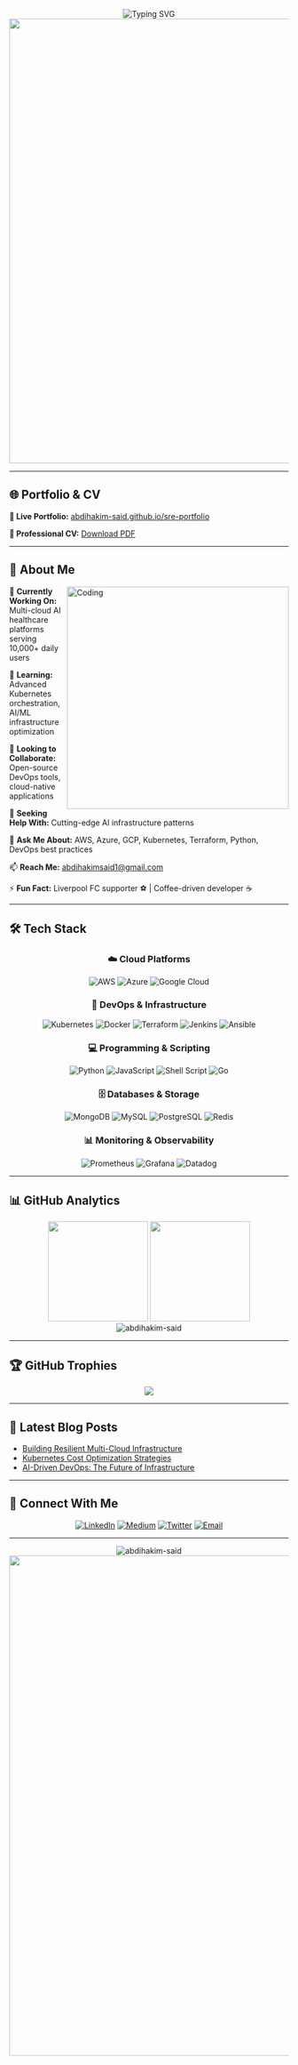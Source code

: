 <div align="center">

<img src="https://readme-typing-svg.herokuapp.com?font=JetBrains+Mono&weight=700&size=35&duration=3000&pause=1000&color=00D4FF&center=true&vCenter=true&width=800&lines=Hi+there%2C+I'm+Abdihakim+Said+%F0%9F%91%8B;Site+reliability+Engineer;DevOps+%26+Multi-Cloud+Specialist;AI-Driven+Infrastructure+Expert;Building+Scalable+Systems+%F0%9F%9A%80;99.9%25+Uptime+%7C+50M%2B+Users+Served" alt="Typing SVG" />

<img src="https://user-images.githubusercontent.com/74038190/225813708-98b745f2-7d22-48cf-9150-083f1b00d6c9.gif" width="800">

</div>

---

## 🌐 Portfolio & CV

**🚀 Live Portfolio:** [abdihakim-said.github.io/sre-portfolio](https://abdihakim-said.github.io/sre-portfolio/)

**📄 Professional CV:** [Download PDF](https://github.com/abdihakim-said/sre-portfolio/raw/main/Abdihakim%20Said%20-%20Site%20Reliability%20Engineer.pdf)

---

## 🚀 About Me

<img align="right" alt="Coding" width="400" src="https://cdn.dribbble.com/userupload/7725640/file/original-a2b82ab8779ece4c49df3672f7753ccb.gif">

🔭 **Currently Working On:** Multi-cloud AI healthcare platforms serving 10,000+ daily users

🌱 **Learning:** Advanced Kubernetes orchestration, AI/ML infrastructure optimization

👯 **Looking to Collaborate:** Open-source DevOps tools, cloud-native applications

🤔 **Seeking Help With:** Cutting-edge AI infrastructure patterns

💬 **Ask Me About:** AWS, Azure, GCP, Kubernetes, Terraform, Python, DevOps best practices

📫 **Reach Me:** abdihakimsaid1@gmail.com

⚡ **Fun Fact:** Liverpool FC supporter ⚽ | Coffee-driven developer ☕

---

## 🛠️ Tech Stack

<div align="center">

### ☁️ Cloud Platforms
![AWS](https://img.shields.io/badge/AWS-%23FF9900.svg?style=for-the-badge&logo=amazon-aws&logoColor=white)
![Azure](https://img.shields.io/badge/azure-%230072C6.svg?style=for-the-badge&logo=microsoftazure&logoColor=white)
![Google Cloud](https://img.shields.io/badge/GoogleCloud-%234285F4.svg?style=for-the-badge&logo=google-cloud&logoColor=white)

### 🔧 DevOps & Infrastructure
![Kubernetes](https://img.shields.io/badge/kubernetes-%23326ce5.svg?style=for-the-badge&logo=kubernetes&logoColor=white)
![Docker](https://img.shields.io/badge/docker-%230db7ed.svg?style=for-the-badge&logo=docker&logoColor=white)
![Terraform](https://img.shields.io/badge/terraform-%235835CC.svg?style=for-the-badge&logo=terraform&logoColor=white)
![Jenkins](https://img.shields.io/badge/jenkins-%232C5263.svg?style=for-the-badge&logo=jenkins&logoColor=white)
![Ansible](https://img.shields.io/badge/ansible-%231A1918.svg?style=for-the-badge&logo=ansible&logoColor=white)

### 💻 Programming & Scripting
![Python](https://img.shields.io/badge/python-3670A0?style=for-the-badge&logo=python&logoColor=ffdd54)
![JavaScript](https://img.shields.io/badge/javascript-%23323330.svg?style=for-the-badge&logo=javascript&logoColor=%23F7DF1E)
![Shell Script](https://img.shields.io/badge/shell_script-%23121011.svg?style=for-the-badge&logo=gnu-bash&logoColor=white)
![Go](https://img.shields.io/badge/go-%2300ADD8.svg?style=for-the-badge&logo=go&logoColor=white)

### 🗄️ Databases & Storage
![MongoDB](https://img.shields.io/badge/MongoDB-%234ea94b.svg?style=for-the-badge&logo=mongodb&logoColor=white)
![MySQL](https://img.shields.io/badge/mysql-%2300f.svg?style=for-the-badge&logo=mysql&logoColor=white)
![PostgreSQL](https://img.shields.io/badge/postgresql-%23316192.svg?style=for-the-badge&logo=postgresql&logoColor=white)
![Redis](https://img.shields.io/badge/redis-%23DD0031.svg?style=for-the-badge&logo=redis&logoColor=white)

### 📊 Monitoring & Observability
![Prometheus](https://img.shields.io/badge/Prometheus-E6522C?style=for-the-badge&logo=Prometheus&logoColor=white)
![Grafana](https://img.shields.io/badge/grafana-%23F46800.svg?style=for-the-badge&logo=grafana&logoColor=white)
![Datadog](https://img.shields.io/badge/datadog-%23632CA6.svg?style=for-the-badge&logo=datadog&logoColor=white)

</div>

---

## 📊 GitHub Analytics

<div align="center">
  <img height="180em" src="https://github-readme-stats.vercel.app/api?username=abdihakim-said&show_icons=true&theme=tokyonight&include_all_commits=true&count_private=true"/>
  <img height="180em" src="https://github-readme-stats.vercel.app/api/top-langs/?username=abdihakim-said&layout=compact&langs_count=7&theme=tokyonight"/>
</div>

<div align="center">
  <img src="https://github-readme-streak-stats.herokuapp.com/?user=abdihakim-said&theme=tokyonight" alt="abdihakim-said" />
</div>

---

## 🏆 GitHub Trophies
<div align="center">
  <img src="https://github-profile-trophy.vercel.app/?username=abdihakim-said&theme=tokyonight&no-frame=false&no-bg=false&margin-w=4" />
</div>

---

## 📝 Latest Blog Posts

<!-- BLOG-POST-LIST:START -->
- [Building Resilient Multi-Cloud Infrastructure](https://medium.com/@said-devops)
- [Kubernetes Cost Optimization Strategies](https://medium.com/@said-devops)
- [AI-Driven DevOps: The Future of Infrastructure](https://medium.com/@said-devops)
<!-- BLOG-POST-LIST:END -->

---

## 🤝 Connect With Me

<div align="center">

[![LinkedIn](https://img.shields.io/badge/LinkedIn-%230077B5.svg?style=for-the-badge&logo=linkedin&logoColor=white)](https://linkedin.com/in/said-devops)
[![Medium](https://img.shields.io/badge/Medium-12100E?style=for-the-badge&logo=medium&logoColor=white)](https://medium.com/@said-devops)
[![Twitter](https://img.shields.io/badge/Twitter-%231DA1F2.svg?style=for-the-badge&logo=Twitter&logoColor=white)](https://twitter.com/said_devops)
[![Email](https://img.shields.io/badge/Email-D14836?style=for-the-badge&logo=gmail&logoColor=white)](mailto:abdihakimsaid1@gmail.com)

</div>

---

<div align="center">
  <img src="https://komarev.com/ghpvc/?username=abdihakim-said&label=Profile%20views&color=0e75b6&style=flat" alt="abdihakim-said" />
</div>

<div align="center">
  <img src="https://user-images.githubusercontent.com/74038190/212284100-561aa473-3905-4a80-b561-0d28506553ee.gif" width="900">
</div>
